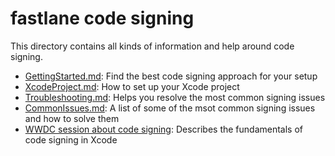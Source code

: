 # fastlane code signing

This directory contains all kinds of information and help around code signing.

- [GettingStarted.md](GettingStarted.md): Find the best code signing approach for your setup
- [XcodeProject.md](XcodeProject.md): How to set up your Xcode project
- [Troubleshooting.md](Troubleshooting.md): Helps you resolve the most common signing issues
- [CommonIssues.md](CommonIssues.md): A list of some of the msot common signing issues and how to solve them
- [WWDC session about code signing](https://developer.apple.com/videos/play/wwdc2016/401/): Describes the fundamentals of code signing in Xcode
